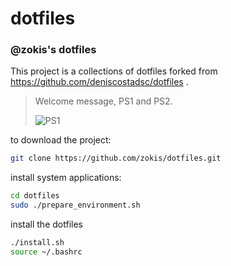dotfiles
========

### @zokis's dotfiles

This project is a collections of dotfiles forked from https://github.com/deniscostadsc/dotfiles .

> Welcome message, PS1 and PS2.
>
> ![PS1](https://github.com/zokis/dotfiles/raw/master/.terminal.png "PS1")
>

to download the project:

```bash
git clone https://github.com/zokis/dotfiles.git
```

install system applications:
```bash
cd dotfiles
sudo ./prepare_environment.sh
```

install the dotfiles

```bash
./install.sh
source ~/.bashrc
```
   